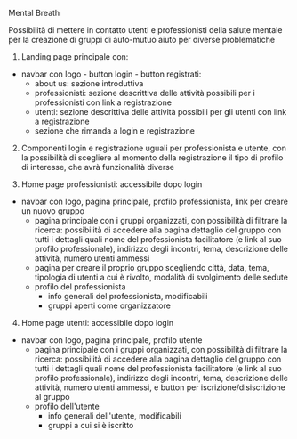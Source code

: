 Mental Breath

Possibilità di mettere in contatto utenti e professionisti della salute mentale per la creazione di gruppi di auto-mutuo aiuto per diverse problematiche

1. Landing page principale con:
- navbar con logo - button login - button registrati:
	- about us: sezione introduttiva
	- professionisti: sezione descrittiva delle attività possibili per i professionisti con link a registrazione
	- utenti: sezione descrittiva delle attività possibili per gli utenti con link a registrazione
  - sezione che rimanda a login e registrazione

2. Componenti login e registrazione uguali per professionista e utente, con la possibilità di scegliere al momento della registrazione il tipo di profilo di interesse, che avrà funzionalità diverse

3. Home page professionisti: accessibile dopo login
- navbar con logo, pagina principale, profilo professionista, link per creare un nuovo gruppo
    - pagina principale con i gruppi organizzati, con possibilità di filtrare la ricerca: possibilità di accedere alla pagina dettaglio del gruppo con tutti i dettagli quali nome del professionista facilitatore (e link al suo profilo professionale), indirizzo degli incontri, tema, descrizione delle attività, numero utenti ammessi
    - pagina per creare il proprio gruppo scegliendo città, data, tema, tipologia di utenti a cui è rivolto, modalità di svolgimento delle sedute
    - profilo del professionista
        - info generali del professionista, modificabili
        - gruppi aperti come organizzatore

4. Home page utenti: accessibile dopo login
- navbar con logo, pagina principale, profilo utente
    - pagina principale con i gruppi organizzati, con possibilità di filtrare la ricerca: possibilità di accedere alla pagina dettaglio del gruppo con tutti i dettagli quali nome del professionista facilitatore (e link al suo profilo professionale), indirizzo degli incontri, tema, descrizione delle attività, numero utenti ammessi, e button per iscrizione/disiscrizione al gruppo
    - profilo dell'utente
        - info generali dell'utente, modificabili
        - gruppi a cui si è iscritto
